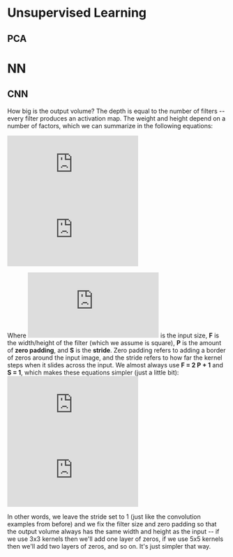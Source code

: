 # Unsupervised Learning

## PCA



# NN

## CNN

How big is the output volume? The depth is equal to the number of filters -- every filter produces an activation map. The weight and height depend on a number of factors, which we can summarize in the following equations:

![img](http://latex.codecogs.com/svg.latex?W_o%3D%5Cfrac%7BW_i-F%2B2P%7D%7BS%2B1%7D)\
![img](http://latex.codecogs.com/svg.latex?H_o%3D%5Cfrac%7BH_i-F%2B2P%7D%7BS%2B1%7D)

<!---
$$W_o = (W_i - F + 2 P) / S + 1$$
$$H_o = (H_i - F + 2 P) / S + 1$$
-->

Where ![img](http://latex.codecogs.com/svg.latex?W_i,H_i) is the input size, __F__ is the width/height of the filter (which we assume is square), __P__ is the amount of __zero padding__, and __S__ is the __stride__. Zero padding refers to adding a border of zeros around the input image, and the stride refers to how far the kernel steps when it slides across the input. We almost always use __F = 2 P + 1__ and __S = 1__, which makes these equations simpler (just a little bit):\
![img](http://latex.codecogs.com/svg.latex?W_o=W_i)\
![img](http://latex.codecogs.com/svg.latex?H_o=H_i)
<!---
$$W_o = W_i$$
$$H_o = W_i$$
--->

In other words, we leave the stride set to 1 (just like the convolution examples from before) and we fix the filter size and zero padding so that the output volume always has the same width and height as the input -- if we use 3x3 kernels then we'll add one layer of zeros, if we use 5x5 kernels then we'll add two layers of zeros, and so on. It's just simpler that way.
